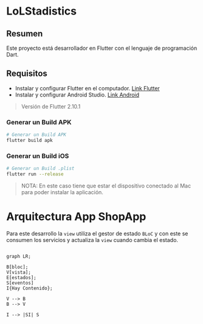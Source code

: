 # LoLStadistics

## Resumen

Este proyecto está desarrollador en Flutter con el lenguaje de programación Dart.

## Requisitos
- Instalar y configurar Flutter en el computador. [Link Flutter](https://flutter.dev/docs/get-started/install)
- Instalar y configurar Android Studio. [Link Android](https://developer.android.com/studio)

> Versión de Flutter 2.10.1


### Generar un Build APK

```sh
# Generar un Build APK
flutter build apk
```

### Generar un Build iOS

```sh
# Generar un Build .plist
flutter run --release
```

> NOTA: En este caso tiene que estar el dispositivo conectado al Mac para poder instalar la aplicación.


# Arquitectura App ShopApp

Para este desarrollo la `view` utiliza el gestor de estado `BLoC` y con este se consumen los servicios y actualiza la `view` cuando cambia el estado.

```mermaid

graph LR;

B[bloc];
V[vista];
E[estados];
S[eventos]
I{Hay Contenido};

V --> B
B --> V

I --> |SI| S

```